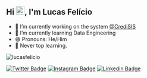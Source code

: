 ## Hi <img src="https://raw.githubusercontent.com/kaueMarques/kaueMarques/master/hi.gif" width="23px">, I'm Lucas Felício

- 🔭 I’m currently working on the system [@CrediSIS](https://www.instagram.com/credisis/)
- 🌱 I’m currently learning Data Engineering
- 😄 Pronouns: He/Him
- 🚀 Never top learning. 

<img src='https://github-readme-stats.vercel.app/api?username=lucasfelicio' alt='lucasfelicio'/>

[![Twitter Badge](https://img.shields.io/badge/-@lucasfeliccio-31A062?style=flat-square&labelColor=31A062&logo=twitter&logoColor=white&link=https://twitter.com/lucasfeliccio)](https://twitter.com/lucasfeliccio)
[![Instagram Badge](https://img.shields.io/badge/@lucasfeliccio-31A062?style=flat-square&logo=instagram&logoColor=white)](https://www.instagram.com/lucasfeliccio/)
[![Linkedin Badge](https://img.shields.io/badge/-Lucas%20Felício-31A062?style=flat-square&logo=Linkedin&logoColor=white&link=https://br.linkedin.com/in/lucasfeliccio)](https://br.linkedin.com/in/lucasfeliccio) 
